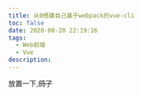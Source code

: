 ```yaml
---
title: 从0搭建自己基于webpack的vue-cli
toc: false
date: 2020-08-20 22:19:16
tags: 
  - Web前端
  - Vue
description:
---
```


放置一下,~~鸽了~~

<!-- more -->
